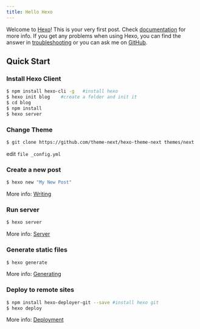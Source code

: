 ```yaml
---
title: Hello Hexo 
---
```

Welcome to [Hexo](https://hexo.io/)! This is your very first post. Check [documentation](https://hexo.io/docs/) for more info. If you get any problems when using Hexo, you can find the answer in [troubleshooting](https://hexo.io/docs/troubleshooting.html) or you can ask me on [GitHub](https://github.com/hexojs/hexo/issues).

## Quick Start

### Install Hexo Client

``` bash
$ npm install hexo-cli -g 	#install hexo
$ hexo init blog 	#create a folder and init it
$ cd blog
$ npm install				
$ hexo server
```

### Change Theme
``` bash
$ git clone https://github.com/theme-next/hexo-theme-next themes/next
```
edit `file _config.yml`


### Create a new post

``` bash
$ hexo new "My New Post"
```

More info: [Writing](https://hexo.io/docs/writing.html)

### Run server

``` bash
$ hexo server
```

More info: [Server](https://hexo.io/docs/server.html)

### Generate static files

``` bash
$ hexo generate
```

More info: [Generating](https://hexo.io/docs/generating.html)

### Deploy to remote sites

``` bash
$ npm install hexo-deployer-git --save #install hexo git
$ hexo deploy
```

More info: [Deployment](https://hexo.io/docs/deployment.html)
